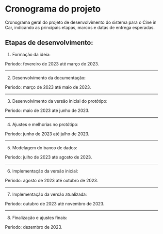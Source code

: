# Cronograma do projeto

Cronograma geral do projeto de desenvolvimento do sistema para o Cine in Car, indicando as principais etapas, marcos e datas de entrega esperadas.

## Etapas de desenvolvimento:

1. Formação da ideia:

Período: fevereiro de 2023 até março de 2023.

---

2. Desenvolvimento da documentação:

Período: março de 2023 até maio de 2023.

---

3. Desenvolvimento da versão inicial do protótipo:

Período: maio de 2023 até junho de 2023.

---

4. Ajustes e melhorias no protótipo:

Período: junho de 2023 até julho de 2023.

---

5. Modelagem do banco de dados:

Período: julho de 2023 até agosto de 2023.

---

6. Implementação da versão inicial:

Período: agosto de 2023 até outubro de 2023.

---

7. Implementação da versão atualizada:

Período: outubro de 2023 até novembro de 2023.

---

8. Finalização e ajustes finais:

Período: dezembro de 2023.
